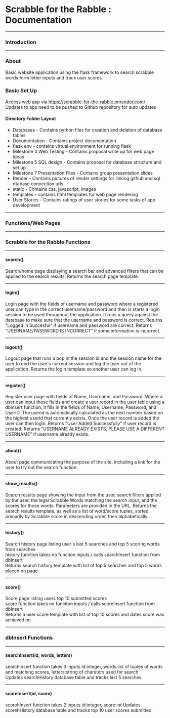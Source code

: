 # Scrabble for the Rabble :  Documentation  
<hr>

### Introduction 

<hr>
    
### About

Basic website application using the flask framework to search scrabble words form letter inputs and track user scores.

### Basic Set Up

Access web app via https://scrabble-for-the-rabble.onrender.com/  
Updates to app need to be pushed to Github repository for auto updates  

#### Directory Folder Layout  
- Databases - Contains python files for creation and deletion of database tables  
- Documentation - Contains project documentation      
- flask env - contains virtual environment for running flask      
- Milestone 4 Web Testing - Contains proposal write up for web page ideas  
- Milestone 5 SQL design - Contains proposal for database structure and set up  
- Milestone 7 Presentation Files - Contains group presentation slides
- Render - Contains pictures of render settings for linking github and sql dtabase connection urls  
- static - Contains css, javascript, images  
- templates - contains html templates for web page rendering    
- User Stories - Contains ratings of user stories for some tasks of app development   

<hr>

### Functions/Web Pages 

<hr>

### Scrabble for the Rabble Functions

<hr>

#### search() 
 Search/home page displaying a search bar and advanced filters that can be applied to the 
 search results.
 Returns the search page template.

<hr>

#### login() 
Login page with the fields of username and password where a registered user can type in the correct username/password and then is starts a login session to be used throughout the application. It runs a query against the database to make sure that the username and password is correct. 
Returns "Logged in Succesful" if username and password are correct. Returns "USERNAME/PASSWORD IS INCORRECT" if some information is incorrect. 

<hr>

#### logout() 
Logout page that runs a pop in the session id and the session name for the user to end the user's current session and log the user out of the application. 
Returns the login template so another user can log in. 

<hr>

#### register()
Register user page with fields of Name, Username, and Password. Where a user can input these fields and create a user record in the user table using a dbinsert function, it fills in the fields of Name, Username, Password, and UserID. The userid is automatically calculated as the next number based on the highest userid that currently exists. Once the user record is added the user can then login. 
Returns "User Added Successfully" if user record is created. Returns "USERNAME ALREADY EXISTS, PLEASE USE A DIFFERENT USERNAME" if username already exists. 

<hr>

#### about() 
About page communicating the purpose of the site, including a link for the user to try out the search function. 

<hr>

#### show_results() 
Search results page showing the input from the user, search filters applied by the user, 
the legal Scrabble Words matching the search input, and the scores for those words.
Parameters are provided in the URL.
Returns the search results template, as well as a list of word/score tuples, sorted 
primarily by Scrabble score in descending order, then alphabetically.

<hr>

#### history()
Search history page listing user's last 5 searches and top 5 scoring words from searches      
history function takes no funciton inputs / calls searchInsert function from dbInsert        
Returns search history template with list of top 5 searches  and top 5 words placed on page   

<hr>

#### score() 
Score page listing users top 10 submitted scores      
score function takes no funciton inputs / calls scoreInsert function from dbInsert   
Returns a user score template with list of top 10 scores and dates score was achieved on  

<hr>

### dbInsert Functions

<hr>

#### searchInsert(id, words, letters)
searchInsert function takes 3 inputs id:integer, words:list of tuples of words and matching scores, letters:string of charaters used for search  
Updates searchHistory database table and tracks last 5 searches  

<hr>

#### scoreInsert(id, score)
scorehInsert function takes 2 inputs id:integer, score:int
Updates scorehHistory database table and tracks top 10 user scores submitted
